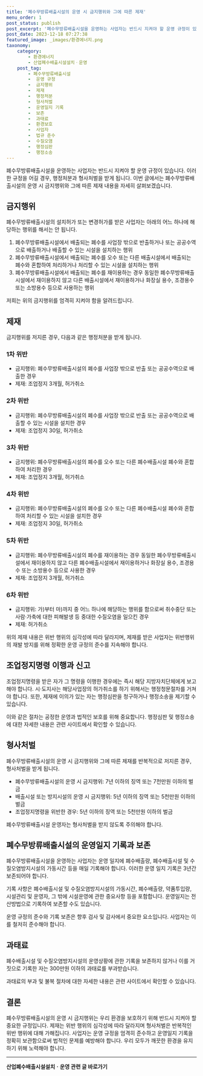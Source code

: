 ```yaml
---
title: '폐수무방류배출시설의 운영 시 금지행위와 그에 따른 제재'
menu_order: 1
post_status: publish
post_excerpt: '폐수무방류배출시설을 운영하는 사업자는 반드시 지켜야 할 운영 규정이 있습니다. 이러한 규정을 어길 경우, 행정처분과 형사처벌을 받게 됩니다. 이번 글에서는 폐수무방류배출시설의 운영 시 금지행위와 그에 따른 제재 내용을 자세히 살펴보겠습니다.'
post_date: 2023-12-18 07:27:38
featured_image: _images/환경에너지.png
taxonomy:
    category:
        - 환경에너지
        - 산업폐수배출시설설치ㆍ운영
    post_tag:
        - 폐수무방류배출시설
        -  운영 규정
        -  금지행위
        -  제재
        -  행정처분
        -  형사처벌
        -  운영일지 기록
        -  보존
        -  과태료
        -  환경보호
        -  사업자
        -  법규 준수
        -  수질오염
        -  행정심판
        -  행정소송
---
```



폐수무방류배출시설을 운영하는 사업자는 반드시 지켜야 할 운영 규정이 있습니다. 이러한 규정을 어길 경우, 행정처분과 형사처벌을 받게 됩니다. 이번 글에서는 폐수무방류배출시설의 운영 시 금지행위와 그에 따른 제재 내용을 자세히 살펴보겠습니다.

## 금지행위
폐수무방류배출시설의 설치허가 또는 변경허가를 받은 사업자는 아래의 어느 하나에 해당하는 행위를 해서는 안 됩니다.

1. 폐수무방류배출시설에서 배출되는 폐수를 사업장 밖으로 반출하거나 또는 공공수역으로 배출하거나 배출할 수 있는 시설을 설치하는 행위
2. 폐수무방류배출시설에서 배출되는 폐수를 오수 또는 다른 배출시설에서 배출되는 폐수와 혼합하여 처리하거나 처리할 수 있는 시설을 설치하는 행위
3. 폐수무방류배출시설에서 배출되는 폐수를 재이용하는 경우 동일한 폐수무방류배출시설에서 재이용하지 않고 다른 배출시설에서 재이용하거나 화장실 용수, 조경용수 또는 소방용수 등으로 사용하는 행위

저희는 위의 금지행위를 엄격히 지켜야 함을 알려드립니다.

## 제재
금지행위를 저지른 경우, 다음과 같은 행정처분을 받게 됩니다.

### 1차 위반
- 금지행위: 폐수무방류배출시설의 폐수를 사업장 밖으로 반출 또는 공공수역으로 배출한 경우
- 제재: 조업정지 3개월, 허가취소

### 2차 위반
- 금지행위: 폐수무방류배출시설의 폐수를 사업장 밖으로 반출 또는 공공수역으로 배출할 수 있는 시설을 설치한 경우
- 제재: 조업정지 30일, 허가취소

### 3차 위반
- 금지행위: 폐수무방류배출시설의 폐수를 오수 또는 다른 폐수배출시설 폐수와 혼합하여 처리한 경우
- 제재: 조업정지 3개월, 허가취소

### 4차 위반
- 금지행위: 폐수무방류배출시설의 폐수를 오수 또는 다른 폐수배출시설 폐수와 혼합하여 처리할 수 있는 시설을 설치한 경우
- 제재: 조업정지 30일, 허가취소

### 5차 위반
- 금지행위: 폐수무방류배출시설의 폐수를 재이용하는 경우 동일한 폐수무방류배출시설에서 재이용하지 않고 다른 폐수배출시설에서 재이용하거나 화장실 용수, 조경용수 또는 소방용수 등으로 사용한 경우
- 제재: 조업정지 3개월, 허가취소

### 6차 위반
- 금지행위: 가)부터 마)까지 중 어느 하나에 해당하는 행위를 함으로써 취수중단 또는 사람·가축에 대한 피해발생 등 중대한 수질오염을 일으킨 경우
- 제재: 허가취소

위의 제재 내용은 위반 행위의 심각성에 따라 달라지며, 제재를 받은 사업자는 위반행위의 재발 방지를 위해 정확한 운영 규정의 준수를 지속해야 합니다.

## 조업정지명령 이행과 신고
조업정지명령을 받은 자가 그 명령을 이행한 경우에는 즉시 해당 지방자치단체에게 보고해야 합니다. 시·도지사는 해당사업장의 허가취소를 하기 위해서는 행정청문절차를 거쳐야 합니다. 또한, 제재에 이의가 있는 자는 행정심판을 청구하거나 행정소송을 제기할 수 있습니다.

이와 같은 절차는 공정한 운영과 법적인 보호를 위해 중요합니다. 행정심판 및 행정소송에 대한 자세한 내용은 관련 사이트에서 확인할 수 있습니다.

## 형사처벌
폐수무방류배출시설의 운영 시 금지행위와 그에 따른 제재를 반복적으로 저지른 경우, 형사처벌을 받게 됩니다.

- 폐수무방류배출시설의 운영 시 금지행위: 7년 이하의 징역 또는 7천만원 이하의 벌금
- 배출시설 또는 방지시설의 운영 시 금지행위: 5년 이하의 징역 또는 5천만원 이하의 벌금
- 조업정지명령을 위반한 경우: 5년 이하의 징역 또는 5천만원 이하의 벌금

폐수무방류배출시설 운영자는 형사처벌을 받지 않도록 주의해야 합니다.

## 폐수무방류배출시설의 운영일지 기록과 보존
폐수무방류배출시설을 운영하는 사업자는 운영 일지에 폐수배출량, 폐수배출시설 및 수질오염방지시설의 가동시간 등을 매일 기록해야 합니다. 이러한 운영 일지 기록은 3년간 보존되어야 합니다.

기록 사항은 폐수배출시설 및 수질오염방지시설의 가동시간, 폐수배출량, 약품투입량, 시설관리 및 운영자, 그 밖에 시설운영에 관한 중요사항 등을 포함합니다. 운영일지는 전산방법으로 기록하여 보존할 수도 있습니다.

운영 규정의 준수와 기록 보존은 향후 검사 및 감사에서 중요한 요소입니다. 사업자는 이를 철저히 준수해야 합니다.

## 과태료
폐수배출시설 및 수질오염방지시설의 운영상황에 관한 기록을 보존하지 않거나 이를 거짓으로 기록한 자는 300만원 이하의 과태료를 부과받습니다.

과태료의 부과 및 불복 절차에 대한 자세한 내용은 관련 사이트에서 확인할 수 있습니다.

## 결론
폐수무방류배출시설의 운영 시 금지행위는 우리 환경을 보호하기 위해 반드시 지켜야 할 중요한 규정입니다. 제재는 위반 행위의 심각성에 따라 달라지며 형사처벌은 반복적인 위반 행위에 대해 가해집니다. 사업자는 운영 규정을 엄격히 준수하고 운영일지 기록을 정확히 보관함으로써 법적인 문제를 예방해야 합니다. 우리 모두가 깨끗한 환경을 유지하기 위해 노력해야 합니다.
<!-- wp:separator -->
<hr class="wp-block-separator has-alpha-channel-opacity"/>
<!-- /wp:separator -->

<!-- wp:group {"backgroundColor":"base","layout":{"type":"constrained"}} -->
<div class="wp-block-group has-base-background-color has-background"><!-- wp:paragraph {"align":"center","fontSize":"medium"} -->
<p class="has-text-align-center has-large-font-size"><strong>산업폐수배출시설설치ㆍ운영 관련 글 바로가기</strong></p>
<!-- /wp:paragraph -->


<!-- wp:latest-posts
{"categories":[{"id":35050,"count":19,"description":"","link":"https://uknowlaw.com/category/%ec%82%b0%ec%97%85%ed%8f%90%ec%88%98%eb%b0%b0%ec%b6%9c%ec%8b%9c%ec%84%a4%ec%84%a4%ec%b9%98%e3%86%8d%ec%9a%b4%ec%98%81/","name":"산업폐수배출시설설치ㆍ운영","slug":"산업폐수배출시설설치ㆍ운영","taxonomy":"category","parent":0,"meta":[],"_links":{"self":[{"href":"https://uknowlaw.com/wp-json/wp/v2/categories/35050"}],"collection":[{"href":"https://uknowlaw.com/wp-json/wp/v2/categories"}],"about":[{"href":"https://uknowlaw.com/wp-json/wp/v2/taxonomies/category"}],"wp:post_type":[{"href":"https://uknowlaw.com/wp-json/wp/v2/posts?categories=35050"}],"curies":[{"name":"wp","href":"https://api.w.org/{rel}","templated":true}]}}],"postsToShow":100,"excerptLength":28,"postLayout":"grid","columns":2,"featuredImageAlign":"left","featuredImageSizeSlug":"large","fontSize":"small"} /--></div>
<!-- /wp:group -->